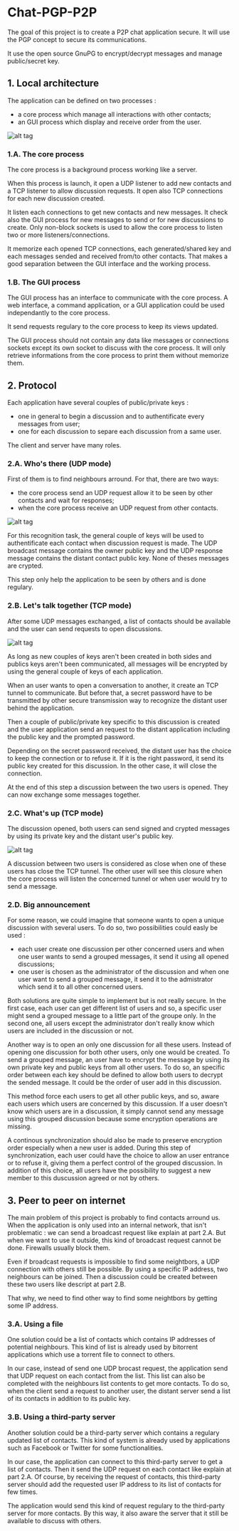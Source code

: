 # Chat-PGP-P2P
The goal of this project is to create a P2P chat application secure.
It will use the PGP concept to secure its communications.

It use the open source GnuPG to encrypt/decrypt messages and manage public/secret key.

## 1. Local architecture
The application can be defined on two processes :
  - a core process which manage all interactions with other contacts;
  - an GUI process which display and receive order from the user.
  
![alt tag](https://docs.google.com/drawings/d/1QxrPv2GBXfWVg0UZ9v2EOpYFAVSnTN4NwQdItwjrMog/pub?w=1151&h=592)

### 1.A. The core process
The core process is a background process working like a server.

When this process is launch, it open a UDP listener to add new contacts and a TCP listener to allow discussion requests. 
It open also TCP connections for each new discussion created.

It listen each connections to get new contacts and new messages.
It check also the GUI process for new messages to send or for new discussions to create.
Only non-block sockets is used to allow the core process to listen two or more listeners/connections. 

It memorize each opened TCP connections, each generated/shared key and each messages sended and received from/to other contacts.
That makes a good separation between the GUI interface and the working process.

### 1.B. The GUI process
The GUI process has an interface to communicate with the core process.
A web interface, a command application, or a GUI application could be used independantly to the core process.

It send requests regulary to the core process to keep its views updated.

The GUI process should not contain any data like messages or connections sockets except its own socket to discuss with the core process.
It will only retrieve informations from the core process to print them without memorize them.

## 2. Protocol
Each application have several couples of public/private keys :
 - one in general to begin a discussion and to authentificate every messages from user;
 - one for each discussion to separe each discussion from a same user.

The client and server have many roles.

### 2.A. Who's there (UDP mode)
First of them is to find neighbours arround.
For that, there are two ways:
 - the core process send an UDP request allow it to be seen by other contacts and wait for responses;
 - when the core process receive an UDP request from other contacts.
 
![alt tag](https://docs.google.com/drawings/d/1Ztd4E9MDaGBN20A3rO09nqmKqa9q4oCFvaX7XVc6CbI/pub?w=2020&h=597)
 
For this recognition task, the general couple of keys will be used to authentificate each contact when discussion request is made.
The UDP broadcast message contains the owner public key and the UDP response message contains the distant contact public key.
None of theses messages are crypted.

This step only help the application to be seen by others and is done regulary.

### 2.B. Let's talk together (TCP mode)
After some UDP messages exchanged, a list of contacts should be available and the user can send requests to open discussions.

![alt tag](https://docs.google.com/drawings/d/18N_1828-j1j96WrsqvAtdIF_4W71BCFZOvxV8uAnnlI/pub?w=1014&h=959)

As long as new couples of keys aren't been created in both sides and publics keys aren't been communicated, all messages will be encrypted by using the general couple of keys of each application.

When an user wants to open a conversation to another, it create an TCP tunnel to communicate. 
But before that, a secret password have to be transmitted by other secure transmission way to recognize the distant user behind the application.

Then a couple of public/private key specific to this discussion is created and the user application send an request to the distant application including the public key and the prompted password.

Depending on the secret password received, the distant user has the choice to keep the connection or to refuse it.
If it is the right password, it send its public key created for this discussion. In the other case, it will close the connection.

At the end of this step a discussion between the two users is opened. They can now exchange some messages together.

### 2.C. What's up (TCP mode)
The discussion opened, both users can send signed and crypted messages by using its private key and the distant user's public key.

![alt tag](https://docs.google.com/drawings/d/13NqTWwHt7ozKSw3iij0Wb2Qfr89rIuoA4ILcz4T9pOY/pub?w=1009&h=486)

A discussion between two users is considered as close when one of these users has close the TCP tunnel.
The other user will see this closure when the core process will listen the concerned tunnel or when user would try to send a message.

### 2.D. Big announcement
For some reason, we could imagine that someone wants to open a unique discussion with several users. To do so, two possibilities could easly be used :
 - each user create one discussion per other concerned users and when one user wants to send a grouped messages, it send it using all opened discussions;
 - one user is chosen as the administrator of the discussion and when one user want to send a grouped message, it send it to the admistrator which send it to all other concerned users.
 
Both solutions are quite simple to implement but is not really secure. In the first case, each user can get different list of users and so, a specific user might send a grouped message to a little part of the groupe only. In the second one, all users except the administrator don't really know which users are included in the discussion or not.

Another way is to open an only one discussion for all these users. Instead of opening one discussion for both other users, only one would be created.
To send a grouped message, an user have to encrypt the message by using its own private key and public keys from all other users.
To do so, an specific order between each key should be defined to allow both users to decrypt the sended message. It could be the order of user add in this discussion.

This method force each users to get all other public keys, and so, aware each users which users are concerned by this discussion.
If a user doesn't know which users are in a discussion, it simply cannot send any message using this grouped discussion because some encryption operations are missing.

A continous synchronization should also be made to preserve encryption order especially when a new user is added.
During this step of synchronization, each user could have the choice to allow an user entrance or to refuse it, giving them a perfect control of the grouped discussion.
In addition of this choice, all users have the possibility to suggest a new member to this duscussion agreed or not by others.

## 3. Peer to peer on internet
The main problem of this project is probably to find contacts arround us.
When the application is only used into an internal network, that isn't problematic : we can send a broadcast request like explain at part 2.A.
But when we want to use it outside, this kind of broadcast request cannot be done. Firewalls usually block them.

Even if broadcast requests is impossible to find some neightbors, a UDP connection with others still be possible.
By using a specific IP address, two neighbours can be joined.
Then a discussion could be created between these two users like descript at part 2.B.

That why, we need to find other way to find some neightbors by getting some IP address.

### 3.A. Using a file
One solution could be a list of contacts which contains IP addresses of potential neighbours.
This kind of list is already used by bitorrent applications which use a torrent file to connect to others.

In our case, instead of send one UDP brocast request, the application send that UDP request on each contact from the list.
This list can also be completed with the neighbours list contents to get more contacts.
To do so, when the client send a request to another user, the distant server send a list of its contacts in addition to its public key.

### 3.B. Using a third-party server
Another solution could be a third-party server which contains a regulary updated list of contacts.
This kind of system is already used by applications such as Facebook or Twitter for some functionalities.

In our case, the application can connect to this third-party server to get a list of contacts.
Then it send the UDP request on each contact like explain at part 2.A.
Of course, by receiving the request of contacts, this third-party server should add the requested user IP address to its list of contacts for few times.

The application would send this kind of request regulary to the third-party server for more contacts. By this way, it also aware the server that it still be available to discuss with others.
